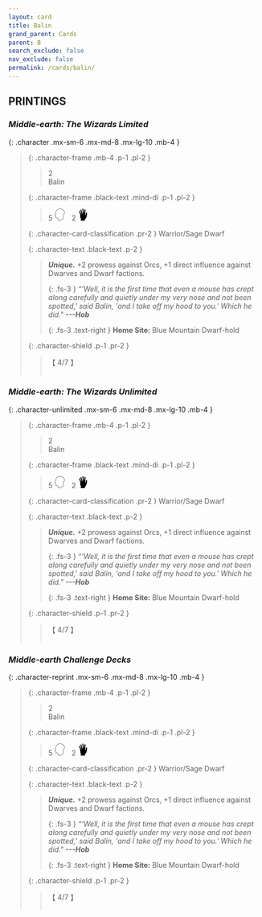 ```yaml
---
layout: card
title: Balin
grand_parent: Cards
parent: B
search_exclude: false
nav_exclude: false
permalink: /cards/balin/
---
```


## PRINTINGS


### _Middle-earth: The Wizards Limited_

{: .character .mx-sm-6 .mx-md-8 .mx-lg-10 .mb-4 }
> {: .character-frame .mb-4 .p-1 .pl-2 }
> > <div class="card-mp">2</div>
> > <div class="character-card-name">Balin</div>
>
> {: .character-frame .black-text .mind-di .p-1 .pl-2 }
> > 5 ![](/assets/images/mind.svg)&emsp;2 ![](/assets/images/di.svg)
>
> {: .character-card-classification .pr-2 }
> Warrior/Sage Dwarf
>
> {: .character-text .black-text .p-2 }
> > _**Unique.**_ +2 prowess against Orcs, +1 direct influence against Dwarves and Dwarf factions. 
> > 
> > {: .fs-3 } 
> > _“‘Well, it is the first time that even a mouse has crept along carefully and quietly under my very nose and not been spotted,' said Balin, 'and I take off my hood to you.' Which he did."_ ***---&#65279;Hob***  
> > 
> > {: .fs-3 .text-right } 
> > **Home Site:** Blue Mountain Dwarf-hold  
>
> {: .character-shield .p-1 .pr-2 }
> > <div class="card-shield">【 4/7 】</div>
> > <div class="card-corruption">&nbsp;</div>

### _Middle-earth: The Wizards Unlimited_

{: .character-unlimited .mx-sm-6 .mx-md-8 .mx-lg-10 .mb-4 }
> {: .character-frame .mb-4 .p-1 .pl-2 }
> > <div class="card-mp">2</div>
> > <div class="character-card-name">Balin</div>
>
> {: .character-frame .black-text .mind-di .p-1 .pl-2 }
> > 5 ![](/assets/images/mind.svg)&emsp;2 ![](/assets/images/di.svg)
>
> {: .character-card-classification .pr-2 }
> Warrior/Sage Dwarf
>
> {: .character-text .black-text .p-2 }
> > _**Unique.**_ +2 prowess against Orcs, +1 direct influence against Dwarves and Dwarf factions. 
> > 
> > {: .fs-3 } 
> > _“‘Well, it is the first time that even a mouse has crept along carefully and quietly under my very nose and not been spotted,' said Balin, 'and I take off my hood to you.' Which he did."_ ***---&#65279;Hob***  
> > 
> > {: .fs-3 .text-right } 
> > **Home Site:** Blue Mountain Dwarf-hold  
>
> {: .character-shield .p-1 .pr-2 }
> > <div class="card-shield">【 4/7 】</div>
> > <div class="card-corruption">&nbsp;</div>

### _Middle-earth Challenge Decks_

{: .character-reprint .mx-sm-6 .mx-md-8 .mx-lg-10 .mb-4 }
> {: .character-frame .mb-4 .p-1 .pl-2 }
> > <div class="card-mp">2</div>
> > <div class="character-card-name">Balin</div>
>
> {: .character-frame .black-text .mind-di .p-1 .pl-2 }
> > 5 ![](/assets/images/mind.svg)&emsp;2 ![](/assets/images/di.svg)
>
> {: .character-card-classification .pr-2 }
> Warrior/Sage Dwarf
>
> {: .character-text .black-text .p-2 }
> > _**Unique.**_ +2 prowess against Orcs, +1 direct influence against Dwarves and Dwarf factions. 
> > 
> > {: .fs-3 } 
> > _“‘Well, it is the first time that even a mouse has crept along carefully and quietly under my very nose and not been spotted,' said Balin, 'and I take off my hood to you.' Which he did."_ ***---&#65279;Hob***  
> > 
> > {: .fs-3 .text-right } 
> > **Home Site:** Blue Mountain Dwarf-hold  
>
> {: .character-shield .p-1 .pr-2 }
> > <div class="card-shield">【 4/7 】</div>
> > <div class="card-corruption">&nbsp;</div>
